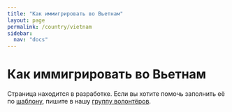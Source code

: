 ```yaml
---
title: "Как иммигрировать во Вьетнам"
layout: page
permalink: /country/vietnam
sidebar:
  nav: "docs"
---
```


# Как иммигрировать во Вьетнам

Страница находится в разработке. Если вы хотите помочь заполнить её по [шаблону](/template), пишите в нашу [группу волонтёров](https://t.me/+FHi3FnJaoWJkMDAx).
